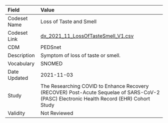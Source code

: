 |Field        |Value                                                                                                                                    |
|:------------|:----------------------------------------------------------------------------------------------------------------------------------------|
|Codeset Name |Loss of Taste and Smell                                                                                                                  |
|Codeset Link |[dx_2021_11_LossOfTasteSmell_V1.csv](https://github.com/PEDSnet/Variable-Dictionary/blob/main/conditions/dx_2021_11_LossOfTasteSmell_V1.csv)|
|CDM          |PEDSnet                                                                                                                                  |
|Description  |Symptom of loss of taste or smell.                                                                                                       |
|Vocabulary   |SNOMED                                                                                                                                   |
|Date Updated |2021-11-03                                                                                                                               |
|Study        |The Researching COVID to Enhance Recovery (RECOVER) Post-Acute Sequelae of SARS-CoV-2 (PASC) Electronic Health Record (EHR) Cohort Study |
|Validity     |Not Reviewed                                                                                                                             |
